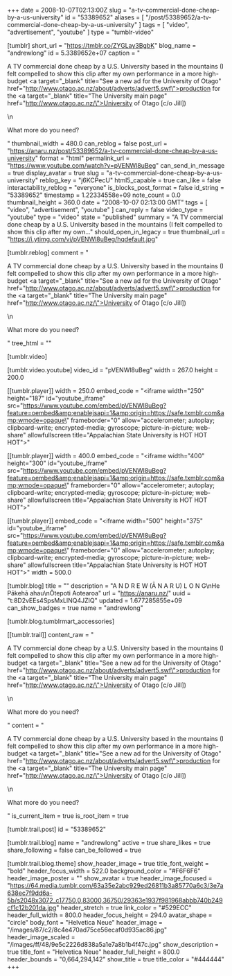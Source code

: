 +++
date = 2008-10-07T02:13:00Z
slug = "a-tv-commercial-done-cheap-by-a-us-university"
id = "53389652"
aliases = [ "/post/53389652/a-tv-commercial-done-cheap-by-a-us-university" ]
tags = [ "video", "advertisement", "youtube" ]
type = "tumblr-video"

[tumblr]
short_url = "https://tmblr.co/ZYGLay3BgbK"
blog_name = "andrewlong"
id = 5.3389652e+07
caption = "<p>A TV commercial done cheap by a U.S. University based in the mountains (I felt compelled to show this clip after my own performance in a more high-budget <a target=\"_blank\" title=\"See a new ad for the University of Otago\" href=\"http://www.otago.ac.nz/about/adverts/advert5.swf\">production</a> for the <a target=\"_blank\" title=\"The University main page\" href=\"http://www.otago.ac.nz/\">University of Otago</a> [c/o Jill])</p>\n<p>What more do you need?</p>"
thumbnail_width = 480.0
can_reblog = false
post_url = "https://anaru.nz/post/53389652/a-tv-commercial-done-cheap-by-a-us-university"
format = "html"
permalink_url = "https://www.youtube.com/watch?v=pVENWl8uBeg"
can_send_in_message = true
display_avatar = true
slug = "a-tv-commercial-done-cheap-by-a-us-university"
reblog_key = "j6KCPecU"
html5_capable = true
can_like = false
interactability_reblog = "everyone"
is_blocks_post_format = false
id_string = "53389652"
timestamp = 1.22334558e+09
note_count = 0.0
thumbnail_height = 360.0
date = "2008-10-07 02:13:00 GMT"
tags = [ "video", "advertisement", "youtube" ]
can_reply = false
video_type = "youtube"
type = "video"
state = "published"
summary = "A TV commercial done cheap by a U.S. University based in the mountains (I felt compelled to show this clip after my own..."
should_open_in_legacy = true
thumbnail_url = "https://i.ytimg.com/vi/pVENWl8uBeg/hqdefault.jpg"

[tumblr.reblog]
comment = "<p>A TV commercial done cheap by a U.S. University based in the mountains (I felt compelled to show this clip after my own performance in a more high-budget <a target=\"_blank\" title=\"See a new ad for the University of Otago\" href=\"http://www.otago.ac.nz/about/adverts/advert5.swf\">production</a> for the <a target=\"_blank\" title=\"The University main page\" href=\"http://www.otago.ac.nz/\">University of Otago</a> [c/o Jill])</p>\n<p>What more do you need?</p>"
tree_html = ""

[tumblr.video]

[tumblr.video.youtube]
video_id = "pVENWl8uBeg"
width = 267.0
height = 200.0

[[tumblr.player]]
width = 250.0
embed_code = "<iframe width=\"250\" height=\"187\"  id=\"youtube_iframe\" src=\"https://www.youtube.com/embed/pVENWl8uBeg?feature=oembed&amp;enablejsapi=1&amp;origin=https://safe.txmblr.com&amp;wmode=opaque\" frameborder=\"0\" allow=\"accelerometer; autoplay; clipboard-write; encrypted-media; gyroscope; picture-in-picture; web-share\" allowfullscreen title=\"Appalachian State University is HOT HOT HOT\"></iframe>"

[[tumblr.player]]
width = 400.0
embed_code = "<iframe width=\"400\" height=\"300\"  id=\"youtube_iframe\" src=\"https://www.youtube.com/embed/pVENWl8uBeg?feature=oembed&amp;enablejsapi=1&amp;origin=https://safe.txmblr.com&amp;wmode=opaque\" frameborder=\"0\" allow=\"accelerometer; autoplay; clipboard-write; encrypted-media; gyroscope; picture-in-picture; web-share\" allowfullscreen title=\"Appalachian State University is HOT HOT HOT\"></iframe>"

[[tumblr.player]]
embed_code = "<iframe width=\"500\" height=\"375\"  id=\"youtube_iframe\" src=\"https://www.youtube.com/embed/pVENWl8uBeg?feature=oembed&amp;enablejsapi=1&amp;origin=https://safe.txmblr.com&amp;wmode=opaque\" frameborder=\"0\" allow=\"accelerometer; autoplay; clipboard-write; encrypted-media; gyroscope; picture-in-picture; web-share\" allowfullscreen title=\"Appalachian State University is HOT HOT HOT\"></iframe>"
width = 500.0

[tumblr.blog]
title = ""
description = "A  N  D  R  E  W (Ā N A R U)  L  O  N  G\nHe Pākehā ahau\nŌtepoti Aotearoa"
url = "https://anaru.nz/"
uuid = "t:8D2vEEs4SpsMxLlNQ4JZIQ"
updated = 1.677285855e+09
can_show_badges = true
name = "andrewlong"

[tumblr.blog.tumblrmart_accessories]

[[tumblr.trail]]
content_raw = "<p>A TV commercial done cheap by a U.S. University based in the mountains (I felt compelled to show this clip after my own performance in a more high-budget <a target=\"_blank\" title=\"See a new ad for the University of Otago\" href=\"http://www.otago.ac.nz/about/adverts/advert5.swf\">production</a> for the <a target=\"_blank\" title=\"The University main page\" href=\"http://www.otago.ac.nz/\">University of Otago</a> [c/o Jill])</p>\n<p>What more do you need?</p>"
content = "<p>A TV commercial done cheap by a U.S. University based in the mountains (I felt compelled to show this clip after my own performance in a more high-budget <a target=\"_blank\" title=\"See a new ad for the University of Otago\" href=\"http://www.otago.ac.nz/about/adverts/advert5.swf\">production</a> for the <a target=\"_blank\" title=\"The University main page\" href=\"http://www.otago.ac.nz/\">University of Otago</a> [c/o Jill])</p>\n<p>What more do you need?</p>"
is_current_item = true
is_root_item = true

[tumblr.trail.post]
id = "53389652"

[tumblr.trail.blog]
name = "andrewlong"
active = true
share_likes = true
share_following = false
can_be_followed = true

[tumblr.trail.blog.theme]
show_header_image = true
title_font_weight = "bold"
header_focus_width = 522.0
background_color = "#F6F6F6"
header_image_poster = ""
show_avatar = true
header_image_focused = "https://64.media.tumblr.com/63a35e2abc929ed26811b3a85770a6c3/3e7a638ec7f9dd6a-5b/s2048x3072_c17750,0,83000,36750/29363e1937f981968abbb740b249cf1c12b201da.jpg"
header_stretch = true
link_color = "#529ECC"
header_full_width = 800.0
header_focus_height = 294.0
avatar_shape = "circle"
body_font = "Helvetica Neue"
header_image = "/images/87/c2/8c4e470ad75ce56ecaf0d935ac86.jpg"
header_image_scaled = "/images/ff/48/9e5c2226d838a5a1e7a8b1b4f47c.jpg"
show_description = true
title_font = "Helvetica Neue"
header_full_height = 800.0
header_bounds = "0,664,294,142"
show_title = true
title_color = "#444444"
+++
